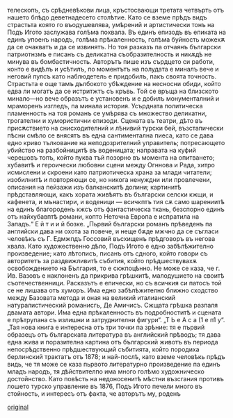 ﻿телескопъ, съ срѣдневѣкови лица, кръстосвающи третата четвърть отъ нашето блѣдо деветнадесето столѣтие.
Като се вземе прѣдъ видъ страстьта която го въодушевлява, умѣрений и артистически тонъ на Подъ Игото заслужава голѣма похвала. Въ единъ епизодъ въ епиката на единъ упоенъ народъ, голѣма прѣкаленность, голѣма буйность можехѫ да се очакватъ и да се извинятъ. Но тоя разказъ па отчаянъ български патриотнзмъ е писанъ съ деликатна съобразителность и никѫдѣ не минува въ бомбастичность. Авторътъ пише изъ сърдцето си работи, конто е видѣлъ и усѣтилъ, по моментътъ на полудата е миналъ вече и неговий пулсъ като наблюдетель е придобилъ, пакъ своята точность. Страстьта е още тамъ дълбокото убѣждение на несносни обиди, който едва ли могатъ да се истритжтъ съ кръвь. Той се връща на близското минало—но вече образътъ е установенъ и е добилъ монументалний и мраморенъ изгледъ, па минала история.
Усърдната политическа пламенность на тоя романъ се умѣрява съ множество деликатни, трогателни и хумористични епизоди. Сцената въ театри, дѣто въ присѫствието на снисходителний и лѣнивий турски бей, възстапически пѣсни смѣло се внясятъ въ една сантиментална пиеса, като се дава едно криво тълкование на неподозрителний управитель; потресающето убийство на разбойницитѣ въ воденицата; направата на куфий черешовъ топъ, който пуква тъй позорно въ момента на опитването; хубавитѣ и героически любовни сцени между Огннова и Рада, хитро исмислени и скроени като патриотическа храна за млади читатели; изобилнитѣ и повторяющи се, но никога ненуждни или провлечени, описания на пейзажи изъ балканскитѣ долини; картинитѣ прѣдставляющи, какъ хората живѣятъ въ български селски кжщи, и кафенета, и мънастири, и воденици — всичкптъ тия сѫ само шарениитѣ на единъ благороденъ кжсъ отъ фантастическа ткань, безспорно единъ отъ найхубавптѣ романи, копто Неточна Европа е испратила на Западъ.“
Е й т и и й бозке.
„Пьрвий български романъ прѣведенъ па английски дава ни охота за повече, и неще бѫде мжчно да се съгласи человѣкъ съ Г. Едмжпдъ Госсовий въсхищенъ прѣдговоръ въ негова хвала. Като художественно дѣло, Подъ Игото е едно забѣлѣжително произведение; като лѣтописъ, писанъ отъ сдного, който говори съ авторитетъ за раздвижливитѣ събития, който прѣдшествувахѫ освобождението на България, то е скжпоцѣнно. Не може се каза, че г. Ив. Вазовъ е наклоненъ да прикрива грѣшкитѣ, малодушието на своитѣ съотечественници. Расказътъ е епически, но съ всичкия си патосъ той се не лишава отъ хуморъ. Има едно забѣлѣжително ближно сходство между Базовата метода и оная на великий италианский натуралистический романисгь, Де Амичисъ. Сжщата грѣшка разпаля двамата автори. Има една прѣкаленность въ подробноститѣ и сцената е прѣтрупана съ излишни и затруднителни фигури“.
„Т Ь е А с а (1 е п1 у“.
„Тая нова книга е интересна отъ три точки па зрѣние: тя е първий образецъ отъ българската литература въ английский прѣводъ; тя дава една жива и поразителна картина отъ българский животъ въ периода непосрѣдственно прѣдшествующий събитията, който породиха берлинский трактатъ отъ 1878; и най-послѣ, като вземе человѣкь прѣдъ видь, че тя може се каза пьрвото литературно произведение па единъ младъ народъ, тя дѣйствителпо има много голѣмо художническо достойнство. Като повѣсть на недоносенитѣ мѣстни възсгания противъ лошето турско управление въ 1876, Подъ Игото печели много въ стойность, и интересъ отъ факта, че авторътъ му, роденъ

[original](images/563.jpg)